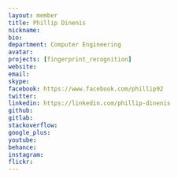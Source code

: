 ```yaml
---
layout: member
title: Phillip Dinenis
nickname:
bio:
department: Computer Engineering
avatar:
projects: [fingerprint_recognition]
website:
email:
skype:
facebook: https://www.facebook.com/phillip92
twitter:
linkedin: https://linkedin.com/phillip-dinenis
github:
gitlab:
stackoverflow:
google_plus:
youtube:
behance:
instagram:
flickr:
---
```


